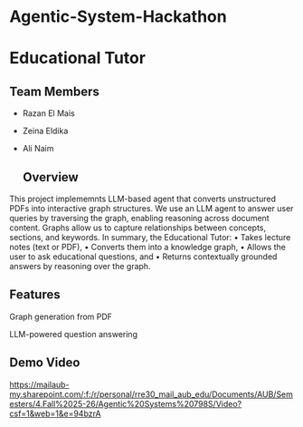 # Agentic-System-Hackathon
# Educational Tutor

## Team Members
- Razan El Mais
- Zeina Eldika
- Ali Naim


  ## Overview
This project implememnts LLM-based agent that converts unstructured PDFs into interactive graph structures. 
We use an LLM agent to answer user queries by traversing the graph, enabling reasoning across document content.
Graphs allow us to capture relationships between concepts, sections, and keywords.
In summary, the Educational Tutor:
•	Takes lecture notes (text or PDF),
•	Converts them into a knowledge graph,
•	Allows the user to ask educational questions, and
•	Returns contextually grounded answers by reasoning over the graph.

## Features

Graph generation from PDF

LLM-powered question answering



## Demo Video
https://mailaub-my.sharepoint.com/:f:/r/personal/rre30_mail_aub_edu/Documents/AUB/Semesters/4.Fall%2025-26/Agentic%20Systems%20798S/Video?csf=1&web=1&e=94bzrA

